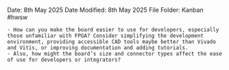 Date: 8th May 2025
Date Modified: 8th May 2025
File Folder: Kanban
#hwsw 

```ad-summary
- How can you make the board easier to use for developers, especially those unfamiliar with FPGA? Consider simplifying the development environment, providing accessible CAD tools maybe better than Vivado and Vitis, or improving documentation and adding tutorials.
- Also, how might the board’s size and connector types affect the ease of use for developers or integrators?
```

